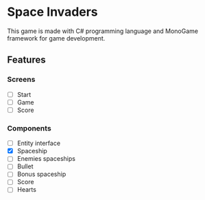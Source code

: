 # Space Invaders

This game is made with C# programming language and MonoGame framework for game development.

## Features

### Screens

- [ ] Start
- [ ] Game
- [ ] Score

### Components

- [ ] Entity interface
- [x] Spaceship
- [ ] Enemies spaceships
- [ ] Bullet
- [ ] Bonus spaceship
- [ ] Score
- [ ] Hearts
